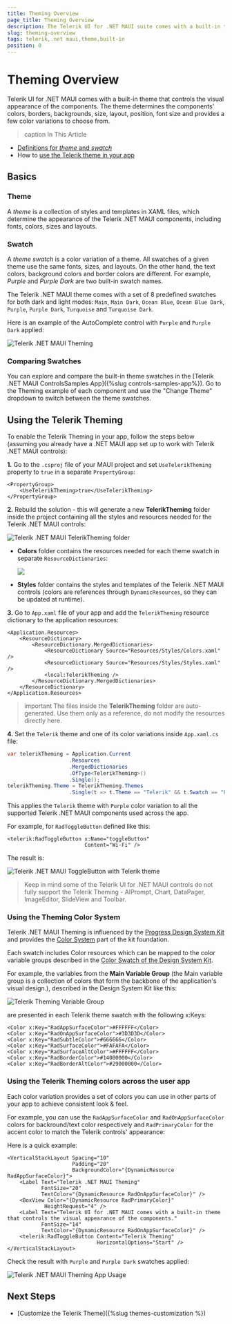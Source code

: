 ```yaml
---
title: Theming Overview
page_title: Theming Overview
description: The Telerik UI for .NET MAUI suite comes with a built-in theme with a set of predefined color variations.
slug: theming-overview
tags: telerik,.net maui,theme,built-in
position: 0
---
```


# Theming Overview

Telerik UI for .NET MAUI comes with a built-in theme that controls the visual appearance of the components. The theme determines the components' colors, borders, backgrounds, size, layout, position, font size and provides a few color variations to choose from.

>caption In This Article

* [Definitions for *theme* and *swatch*](#basics)
* How to [use the Telerik theme in your app](#using-the-telerik-theming)

## Basics

### Theme

A *theme* is a collection of styles and templates in XAML files, which determine the appearance of the Telerik .NET MAUI components, including fonts, colors, sizes and layouts.

### Swatch

A *theme swatch* is a color variation of a theme. All swatches of a given theme use the same fonts, sizes, and layouts. On the other hand, the text colors, background colors and border colors are different. For example, *Purple* and *Purple Dark* are two built-in swatch names.

The Telerik .NET MAUI theme comes with a set of 8 predefined swatches for both dark and light modes: `Main`, `Main Dark`, `Ocean Blue`, `Ocean Blue Dark`, `Purple`, `Purple Dark`, `Turquoise` and `Turquoise Dark`.

Here is an example of the AutoComplete control with `Purple` and `Purple Dark` applied:

![Telerik .NET MAUI Theming](images/theming-default.png)

### Comparing Swatches

You can explore and compare the built-in theme swatches in the [Telerik .NET MAUI ControlsSamples App]({%slug controls-samples-app%}). Go to the Theming example of each component and use the "Change Theme" dropdown to switch between the theme swatches.

## Using the Telerik Theming

To enable the Telerik Theming in your app, follow the steps below (assuming you already have a .NET MAUI app set up to work with Telerik .NET MAUI controls):

**1.** Go to the `.csproj` file of your MAUI project and set `UseTelerikTheming` property to `true` in a separate `PropertyGroup`:

```XAML
<PropertyGroup>
	<UseTelerikTheming>true</UseTelerikTheming>
</PropertyGroup>
```

**2.** Rebuild the solution - this will generate a new **TelerikTheming** folder inside the project containing all the styles and resources needed for the Telerik .NET MAUI controls:

![Telerik .NET MAUI TelerikTheming folder](images/theming-folder.png)

* **Colors** folder contains the resources needed for each theme swatch in separate `ResourceDictionaries`:

    ![](images/teleriktheming-colors-folder.png)

* **Styles** folder contains the styles and templates of the Telerik .NET MAUI controls (colors are references through `DynamicResources`, so they can be updated at runtime).

**3.** Go to `App.xaml` file of your app and add the `TelerikTheming` resource dictionary to the application resources:

```XAML
<Application.Resources>
    <ResourceDictionary>
        <ResourceDictionary.MergedDictionaries>
            <ResourceDictionary Source="Resources/Styles/Colors.xaml" />
            <ResourceDictionary Source="Resources/Styles/Styles.xaml" />
            <local:TelerikTheming />
        </ResourceDictionary.MergedDictionaries>
    </ResourceDictionary>
</Application.Resources>
```

>important The files inside the **TelerikTheming** folder are auto-generated. Use them only as a reference, do not modify the resources directly here.

**4.** Set the `Telerik` theme and one of its color variations inside `App.xaml.cs` file:

```C#
var telerikTheming = Application.Current
                    .Resources
                    .MergedDictionaries
                    .OfType<TelerikTheming>()
                    .Single();
telerikTheming.Theme = TelerikTheming.Themes
                    .Single(t => t.Theme == "Telerik" && t.Swatch == "Purple");
```

This applies the `Telerik` theme with `Purple` color variation to all the supported Telerik .NET MAUI components used across the app.

For example, for `RadToggleButton` defined like this:

```XAML
<telerik:RadToggleButton x:Name="toggleButton"
                         Content="Wi-Fi" />
```

The result is:

![Telerik .NET MAUI ToggleButton with Telerik theme](images/togglebutton-themed.gif)

>Keep in mind some of the Telerik UI for .NET MAUI controls do not fully support the Telerik Theming - AIPrompt, Chart, DataPager, ImageEditor, SlideView and Toolbar.

### Using the Theming Color System

Telerik .NET MAUI Theming is influenced by the [Progress Design System Kit](https://www.telerik.com/design-system/docs/) and provides the [Color System](https://www.telerik.com/design-system/docs/foundation/color/) part of the kit foundation. 

Each swatch includes Color resources which can be mapped to the color variable groups described in the [Color Swatch of the Design System Kit](https://www.telerik.com/design-system/docs/foundation/color/swatch/). 

For example, the variables from the **Main Variable Group** (the Main variable group is a collection of colors that form the backbone of the application's visual design.), described in the Design System Kit like this:

![Telerik Theming Variable Group](images/theming-color-variable-group.png)

are presented in each Telerik theme swatch with the following x:Keys:

```XAML
<Color x:Key="RadAppSurfaceColor">#FFFFFF</Color>
<Color x:Key="RadOnAppSurfaceColor">#3D3D3D</Color>
<Color x:Key="RadSubtleColor">#666666</Color>
<Color x:Key="RadSurfaceColor">#FAFAFA</Color>
<Color x:Key="RadSurfaceAltColor">#FFFFFF</Color>
<Color x:Key="RadBorderColor">#14000000</Color>
<Color x:Key="RadBorderAltColor">#29000000</Color>
```

### Using the Telerik Theming colors across the user app

Each color variation provides a set of colors you can use in other parts of your app to achieve consistent look & feel.

For example, you can use the `RadAppSurfaceColor` and `RadOnAppSurfaceColor` colors for backround/text color respectively and `RadPrimaryColor` for the accent color to match the Telerik controls' appearance:

Here is a quick example:

```XAML
<VerticalStackLayout Spacing="10" 
                     Padding="20"
                     BackgroundColor="{DynamicResource RadAppSurfaceColor}">
    <Label Text="Telerik .NET MAUI Theming" 
           FontSize="20"
           TextColor="{DynamicResource RadOnAppSurfaceColor}" />
    <BoxView Color="{DynamicResource RadPrimaryColor}"
            HeightRequest="4" />
    <Label Text="Telerik UI for .NET MAUI comes with a built-in theme that controls the visual appearance of the components." 
           FontSize="14"
           TextColor="{DynamicResource RadOnAppSurfaceColor}" />
    <telerik:RadToggleButton Content="Telerik Theming" 
                             HorizontalOptions="Start" />
</VerticalStackLayout>
```

Check the result with `Purple` and `Purple Dark` swatches applied:

![Telerik .NET MAUI Theming App Usage](images/telerik-theming-app.png)

## Next Steps

- [Customize the Telerik Theme]({%slug themes-customization %})



